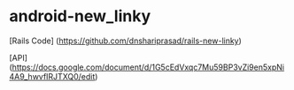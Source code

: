 # android-new_linky

[Rails Code] (https://github.com/dnshariprasad/rails-new-linky)

[API] (https://docs.google.com/document/d/1G5cEdVxqc7Mu59BP3vZi9en5xpNi4A9_hwvfIRJTXQ0/edit)
